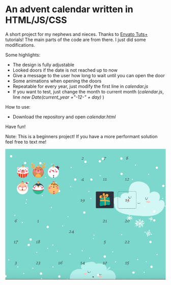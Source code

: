 # An advent calendar written in HTML/JS/CSS

A short project for my nephews and nieces.
Thanks to [Envato Tuts+](http://webdesign.tutsplus.com) tutorials! The main parts of the code are from there. I just did some modifications.

Some highlights:

* The design is fully adjustable
* Looked doors if the date is not reached up to now
* Give a message to the user how long to wait until you can open the door
* Some animations when opening the doors
* Repeatable for every year, just modify the first line in *calendar.js*
* If you want to test, just change the month to current month (*calendar.js*, line *new Date(current_year +"-12-" + day)* )

How to use:

* Download the repository and open *calendar.html*

Have fun!

Note: This is a beginners project! If you have a more performant solution feel free to text me!

<img src="README_figs/../Readme_figs/calendar.png" width="672" style="display: block; margin: auto;" />
